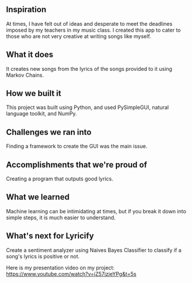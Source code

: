 ## Inspiration

At times, I have felt out of ideas and desperate to meet the deadlines imposed by my teachers in my music class. I created this app to cater to those who are not very creative at writing songs like myself.


## What it does

It creates new songs from the lyrics of the songs provided to it using Markov Chains.


## How we built it

This project was built using Python, and used PySimpleGUI, natural language toolkit, and NumPy.


## Challenges we ran into

Finding a framework to create the GUI was the main issue.


## Accomplishments that we're proud of

Creating a program that outputs good lyrics.


## What we learned

Machine learning can be intimidating at times, but if you break it down into simple steps, it is much easier to understand.


## What's next for Lyricify

Create a sentiment analyzer using Naives Bayes Classifier to classify if a song's lyrics is positive or not.


Here is my presentation video on my project: https://www.youtube.com/watch?v=jZ57jzjeYPg&t=5s

